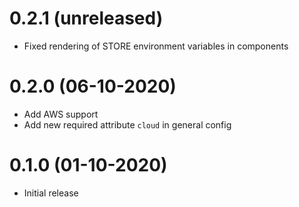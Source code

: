 0.2.1 (unreleased)
==================
- Fixed rendering of STORE environment variables in components
  

0.2.0 (06-10-2020)
=================
- Add AWS support
- Add new required attribute `cloud` in general config
  

0.1.0 (01-10-2020)
==================
- Initial release